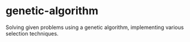 # genetic-algorithm
Solving given problems using a genetic algorithm, implementing various selection techniques.
